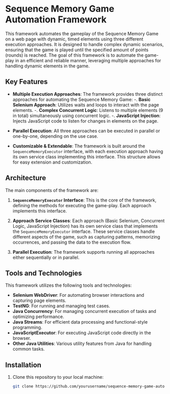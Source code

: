 # Sequence Memory Game Automation Framework

This framework automates the gameplay of the Sequence Memory Game on a web page with dynamic, timed elements using three different execution approaches. It is designed to handle complex dynamic scenarios, ensuring that the game is played until the specified amount of points (rounds) is reached.
The goal of this framework is to automate the game-play in an efficient and reliable manner, leveraging multiple approaches for handling dynamic elements in the game.

## Key Features

- **Multiple Execution Approaches**: The framework provides three distinct approaches for automating the Sequence Memory Game:
  -. **Basic Selenium Approach**: Utilizes waits and loops to interact with the page elements.
  -. **Complex Concurrent Logic**: Listens to multiple elements (9 in total) simultaneously using concurrent logic.
  -. **JavaScript Injection**: Injects JavaScript code to listen for changes in elements on the page.

- **Parallel Execution**: All three approaches can be executed in parallel or one-by-one, depending on the use case.

- **Customizable & Extendable**: The framework is built around the `SequenceMemoryExecutor` interface, with each execution approach having its own service class implementing this interface. This structure allows for easy extension and customization.

## Architecture

The main components of the framework are:

1. **`SequenceMemoryExecutor` Interface**: This is the core of the framework, defining the methods for executing the game-play. Each approach implements this interface.
   
2. **Approach Service Classes**: Each approach (Basic Selenium, Concurrent Logic, JavaScript Injection) has its own service class that implements the `SequenceMemoryExecutor` interface. These service classes handle different aspects of the game, such as capturing patterns, memorizing occurrences, and passing the data to the execution flow.

3. **Parallel Execution**: The framework supports running all approaches either sequentially or in parallel.

## Tools and Technologies

This framework utilizes the following tools and technologies:

- **Selenium WebDriver**: For automating browser interactions and capturing page elements.
- **TestNG**: For running and managing test cases.
- **Java Concurrency**: For managing concurrent execution of tasks and optimizing performance.
- **Java Streams**: For efficient data processing and functional-style programming.
- **JavaScriptExecutor**: For executing JavaScript code directly in the browser.
- **Other Java Utilities**: Various utility features from Java for handling common tasks.

## Installation

1. Clone this repository to your local machine:

   ```bash
   git clone https://github.com/yourusername/sequence-memory-game-automation.git
